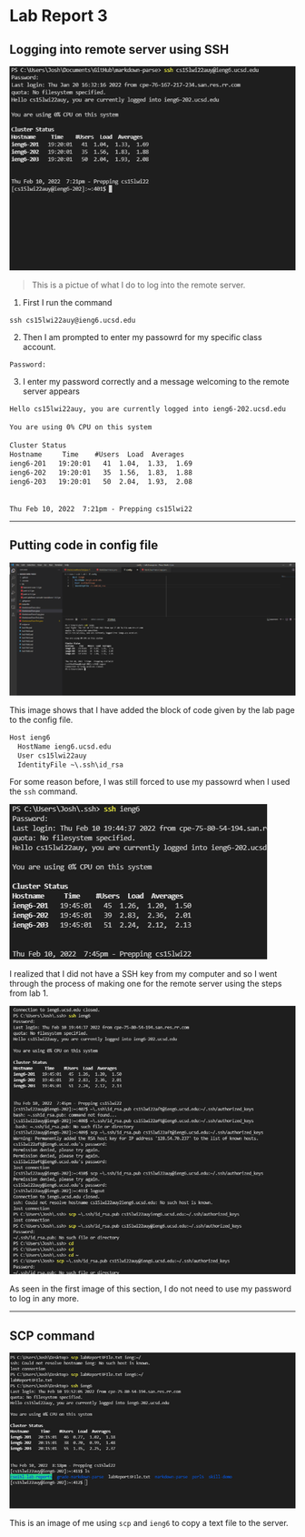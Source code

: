 # Lab Report 3
## Logging into remote server using SSH
![image](labReport3Pic1.png)

> This is a pictue of what I do to log into the remote server. 
1) First I run the command 
```
ssh cs15lwi22auy@ieng6.ucsd.edu
```

2) Then I am prompted to enter my passowrd for my specific class account. 
```
Password:
```
3) I enter my password correctly and a message welcoming to the remote server appears
```
Hello cs15lwi22auy, you are currently logged into ieng6-202.ucsd.edu

You are using 0% CPU on this system

Cluster Status
Hostname     Time    #Users  Load  Averages
ieng6-201   19:20:01   41  1.04,  1.33,  1.69
ieng6-202   19:20:01   35  1.56,  1.83,  1.88
ieng6-203   19:20:01   50  2.04,  1.93,  2.08


Thu Feb 10, 2022  7:21pm - Prepping cs15lwi22
```

---

## Putting code in config file
![image](labReport3Pic2.png)

This image shows that I have added the block of code given by the lab page to 
the config file.

```
Host ieng6
  HostName ieng6.ucsd.edu
  User cs15lwi22auy
  IdentityFile ~\.ssh\id_rsa
```
For some reason before, I was still forced to use my passowrd when I used the 
`ssh` command. 

![image](labReport3Pic3.png)

I realized that I did not have a SSH key from my computer and so I went through
the process of making one for the remote server using the steps from lab 1.

![image](labReport3Pic4.png)

As seen in the first image of this section, I do not need to use my password to 
log in any more. 

---

## SCP command
![image](labReport3Pic5.png)

This is an image of me using `scp` and `ieng6` to copy a text file to the 
server. 